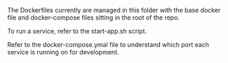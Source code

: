 The Dockerfiles currently are managed in this folder with the base docker file and docker-compose files sitting in the root of the repo.

To run a service, refer to the start-app.sh script.

Refer to the docker-compose.ymal file to understand which port each service is running on for development.
